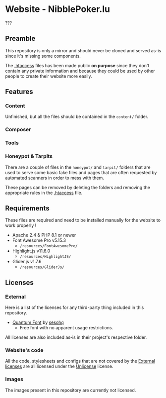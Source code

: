 # Website - NibblePoker.lu
???

## Preamble
This repository is only a mirror and should never be cloned and served as-is since it's missing some
components.

The [.htaccess](.htaccess) files has been made public **on purpose** since they don't contain any
private information and because they could be used by other people to create their website more easily.

## Features
### Content
Unfinished, but all the files should be contained in the `content/` folder.

### Composer

### Tools

### Honeypot & Tarpits
There are a couple of files in the `honeypot/` and `tarpit/` folders that are used
to serve some basic fake files and pages that are often requested by automated scanners in order
to mess with them.

These pages can be removed by deleting the folders and removing the appropriate rules in
the [.htaccess](.htaccess) file.

## Requirements
These files are required and need to be installed manually for the website to work properly !<br>

* Apache 2.4 & PHP 8.1 or newer
* Font Awesome Pro v5.15.3
    * `/resources/FontAwesomePro/`
* Highlight.js v11.6.0
  * `/resources/HighlightJS/`
* Glider.js v1.7.6
  * `/resources/GliderJs/`

## Licenses

### External
Here is a list of the licenses for any third-party thing included in this repository.

* [Quantum Font](https://sesohq.sellfy.store/p/3enu/) by [sesohq](https://www.sesohq.com/)
  * Free font with no apparent usage restrictions.

All licenses are also included as-is in their project's respective folder.

### Website's code
All the code, stylesheets and configs that are not covered by the [External licenses](#external) are all 
licensed under the [Unlicense](LICENSE) license.

### Images
The images present in this repository are currently not licensed.
